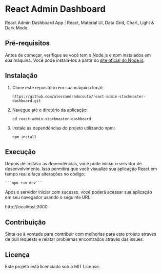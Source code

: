 # React Admin Dashboard

React Admin Dashboard App | React, Material UI, Data Grid, Chart, Light & Dark Mode.

## Pré-requisitos

Antes de começar, verifique se você tem o Node.js e npm instalados em sua máquina. Você pode instalá-los a partir do [site oficial do Node.js](https://nodejs.org/).

## Instalação

1. Clone este repositório em sua máquina local:

    ```https://github.com/alessandradocouto/react-admin-stockmaster-dashboard.git```

2. Navegue até o diretório da aplicação:

    ```cd react-admin-stockmaster-dashboard```

3. Instale as dependências do projeto utilizando npm:

    ```npm install```

## Execução

Depois de instalar as dependências, você pode iniciar o servidor de desenvolvimento. Isso permitirá que você visualize sua aplicação React em tempo real e faça alterações no código:

    ```npm run dev```

Após o servidor iniciar com sucesso, você poderá acessar sua aplicação em seu navegador usando o seguinte URL:

http://localhost:3000

## Contribuição

Sinta-se à vontade para contribuir com melhorias para este projeto através de pull requests e relatar problemas encontrados através das issues.

## Licença

Este projeto está licenciado sob a MIT License.
